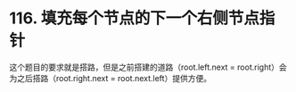 # 116. 填充每个节点的下一个右侧节点指针
这个题目的要求就是搭路，但是之前搭建的道路（root.left.next = root.right）会为之后搭路（root.right.next = root.next.left）提供方便。
